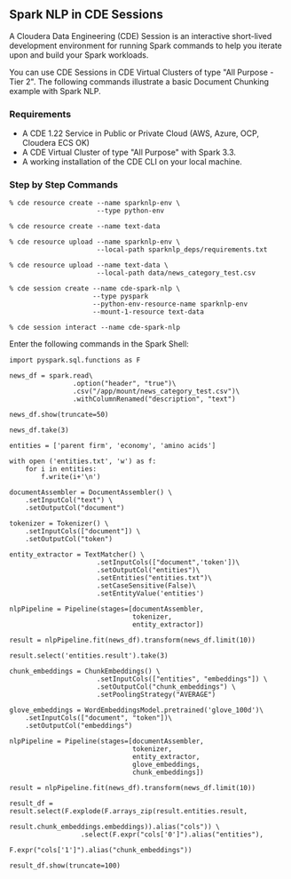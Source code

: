 ## Spark NLP in CDE Sessions

A Cloudera Data Engineering (CDE) Session is an interactive short-lived development environment for running Spark commands to help you iterate upon and build your Spark workloads.

You can use CDE Sessions in CDE Virtual Clusters of type "All Purpose - Tier 2". The following commands illustrate a basic Document Chunking example with Spark NLP.

### Requirements

* A CDE 1.22 Service in Public or Private Cloud (AWS, Azure, OCP, Cloudera ECS OK)
* A CDE Virtual Cluster of type "All Purpose" with Spark 3.3.
* A working installation of the CDE CLI on your local machine.

### Step by Step Commands

```
% cde resource create --name sparknlp-env \
                      --type python-env

% cde resource create --name text-data

% cde resource upload --name sparknlp-env \
                      --local-path sparknlp_deps/requirements.txt

% cde resource upload --name text-data \
                      --local-path data/news_category_test.csv

% cde session create --name cde-spark-nlp \
                     --type pyspark
                     --python-env-resource-name sparknlp-env
                     --mount-1-resource text-data

% cde session interact --name cde-spark-nlp
```

Enter the following commands in the Spark Shell:

```
import pyspark.sql.functions as F

news_df = spark.read\
                .option("header", "true")\
                .csv("/app/mount/news_category_test.csv")\
                .withColumnRenamed("description", "text")

news_df.show(truncate=50)

news_df.take(3)

entities = ['parent firm', 'economy', 'amino acids']

with open ('entities.txt', 'w') as f:
    for i in entities:
        f.write(i+'\n')

documentAssembler = DocumentAssembler() \
    .setInputCol("text") \
    .setOutputCol("document")

tokenizer = Tokenizer() \
    .setInputCols(["document"]) \
    .setOutputCol("token")

entity_extractor = TextMatcher() \
                      .setInputCols(["document",'token'])\
                      .setOutputCol("entities")\
                      .setEntities("entities.txt")\
                      .setCaseSensitive(False)\
                      .setEntityValue('entities')

nlpPipeline = Pipeline(stages=[documentAssembler,
                               tokenizer,
                               entity_extractor])

result = nlpPipeline.fit(news_df).transform(news_df.limit(10))

result.select('entities.result').take(3)

chunk_embeddings = ChunkEmbeddings() \
                      .setInputCols(["entities", "embeddings"]) \
                      .setOutputCol("chunk_embeddings") \
                      .setPoolingStrategy("AVERAGE")

glove_embeddings = WordEmbeddingsModel.pretrained('glove_100d')\
    .setInputCols(["document", "token"])\
    .setOutputCol("embeddings")

nlpPipeline = Pipeline(stages=[documentAssembler,
                               tokenizer,
                               entity_extractor,
                               glove_embeddings,
                               chunk_embeddings])

result = nlpPipeline.fit(news_df).transform(news_df.limit(10))

result_df = result.select(F.explode(F.arrays_zip(result.entities.result,
                                                 result.chunk_embeddings.embeddings)).alias("cols")) \
                  .select(F.expr("cols['0']").alias("entities"),
                          F.expr("cols['1']").alias("chunk_embeddings"))

result_df.show(truncate=100)
```

